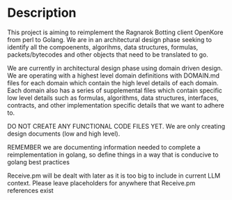 # Description

This project is aiming to reimplement the Ragnarok Botting client OpenKore from perl to Golang. We are in an architectural design phase seeking to identify all the compoenents, algorihms, data structures, formulas, packets/bytecodes and other objects that need to be translated to go.

We are currently in architectural design phase using domain driven design. We are operating with a highest level domain definitions with DOMAIN.md files for each domain which contain the high level details of each domain. Each domain also has a series of supplemental files which contain specific low level details such as formulas, algorithms, data structures, interfaces, contracts, and other implementation specific details that we want to adhere to.

DO NOT CREATE ANY FUNCTIONAL CODE FILES YET.  We are only creating design documents (low and high level).

REMEMBER we are documenting information needed to complete a reimplementation in golang, so define things in a way that is conducive to golang best practices

Receive.pm will be dealt with later as it is too big to include in current LLM context. Please leave placeholders for anywhere that Receive.pm references exist
